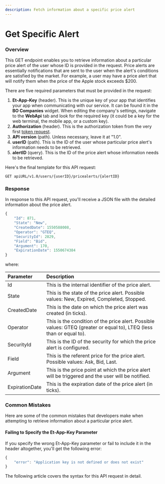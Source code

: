 ```yaml
---
description: Fetch information about a specific price alert
---
```


# Get Specific Alert

### Overview

This GET endpoint enables you to retrieve information about a particular price alert of the user whose ID is provided in the request. Price alerts are essentially notifications that are sent to the user when the alert's conditions are satisfied by the market. For example, a user may have a price alert that will notify them when the price of the Apple stock exceeds $200.

There are five required parameters that must be provided in the request:

1. **Et-App-Key** \(header\). This is the unique key of your app that identifies your app when communicating with our service. It can be found it in the **BO Companies** widget. When editing the company's settings, navigate to the **WebApi** tab and look for the required key \(it could be a key for the web terminal, the mobile app, or a custom key\).
2. **Authorization** \(header\). This is the authorization token from the very first [token request](../../authentication/).
3. **API version** \(path\). Unless necessary, leave it at "1.0".
4. **userID** \(path\). This is the ID of the user whose particular price alert's information needs to be retrieved.
5. **alertID** \(query\). This is the ID of the price alert whose information needs to be retrieved.

Here's the final template for this API request:

```text
GET apiURL/v1.0/users/{userID}/pricealerts/{alertID}
```

### Response

In response to this API request, you'll receive a JSON file with the detailed information about the price alert.

```javascript
{
    "Id": 871,
    "State": "New",
    "CreatedDate": 1550588008,
    "Operator": "GTEQ",
    "SecurityId": 2829,
    "Field": "Bid",
    "Argument": 170,
    "ExpirationDate": 1550674384
}
```

where:

| Parameter | Description |
| :--- | :--- |
| Id | This is the internal identifier of the price alert. |
| State | This is the state of the price alert. Possible values: New, Expired, Completed, Stopped. |
| CreatedDate | This is the date on which the price alert was created \(in ticks\). |
| Operator | This is the condition of the price alert. Possible values: GTEQ \(greater or equal to\), LTEQ \(less than or equal to\). |
| SecurityId | This is the ID of the security for which the price alert is configured. |
| Field | This is the referent price for the price alert. Possible values: Ask, Bid, Last. |
| Argument | This is the price point at which the price alert will be triggered and the user will be notified. |
| ExpirationDate | This is the expiration date of the price alert \(in ticks\). |

### Common Mistakes

Here are some of the common mistakes that developers make when attempting to retrieve information about a particular price alert.

#### Failing to Specify the Et-App-Key Parameter

If you specify the wrong Et-App-Key parameter or fail to include it in the header altogether, you'll get the following error:

```javascript
{
    "error": "Application key is not defined or does not exist"
}
```

The following article covers the syntax for this API request in detail.

